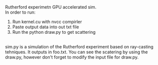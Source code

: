 Rutherford experimetn GPU accelerated sim.<br>
In order to run:<br>
1. Run kernel.cu with nvcc compirler<br>
2. Paste output data into out txt file<br>
3. Run the python draw.py to get scattering<br>
<br>
sim.py is a simulation of the Rutherford experiment based on ray-casting tehniques. It outputs in foo.txt. You can see the scatering by using the draw.py, however don't forget to modify the input file for draw.py.
